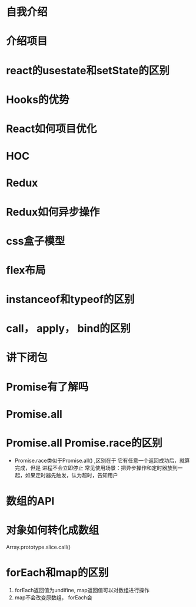 # 自我介绍
# 介绍项目
# react的usestate和setState的区别
# Hooks的优势
# React如何项目优化
# HOC
# Redux
# Redux如何异步操作
# css盒子模型
# flex布局
# instanceof和typeof的区别
# call， apply， bind的区别
# 讲下闭包
# Promise有了解吗
# Promise.all
# Promise.all Promise.race的区别
- Promise.race类似于Promise.all() ,区别在于 它有任意一个返回成功后，就算完成，但是 进程不会立即停止
常见使用场景：把异步操作和定时器放到一起，如果定时器先触发，认为超时，告知用户
# 数组的API
# 对象如何转化成数组 
Array.prototype.slice.call()
# forEach和map的区别
1. forEach返回值为undifine, map返回值可以对数组进行操作
2. map不会改变原数组， forEach会

